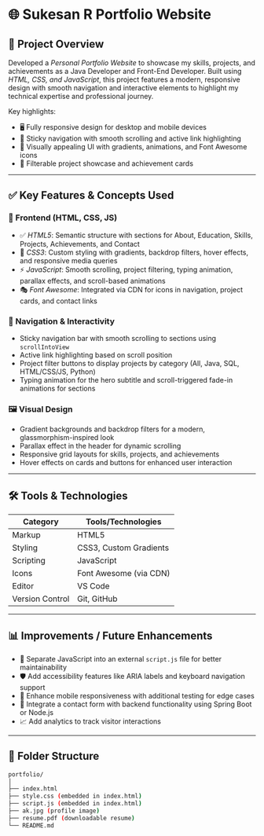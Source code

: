 # 🌐 Sukesan R Portfolio Website

## 📌 Project Overview
Developed a *Personal Portfolio Website* to showcase my skills, projects, and achievements as a Java Developer and Front-End Developer. Built using *HTML, CSS, and JavaScript*, this project features a modern, responsive design with smooth navigation and interactive elements to highlight my technical expertise and professional journey.

Key highlights:
- 🖥 Fully responsive design for desktop and mobile devices
- 🔗 Sticky navigation with smooth scrolling and active link highlighting
- 🎨 Visually appealing UI with gradients, animations, and Font Awesome icons
- 📂 Filterable project showcase and achievement cards

---

## ✅ Key Features & Concepts Used

### 🧠 Frontend (HTML, CSS, JS)
- ✅ *HTML5*: Semantic structure with sections for About, Education, Skills, Projects, Achievements, and Contact
- 🎨 *CSS3*: Custom styling with gradients, backdrop filters, hover effects, and responsive media queries
- ⚡ *JavaScript*: Smooth scrolling, project filtering, typing animation, parallax effects, and scroll-based animations
- 🎭 *Font Awesome*: Integrated via CDN for icons in navigation, project cards, and contact links

### 🚀 Navigation & Interactivity
- Sticky navigation bar with smooth scrolling to sections using `scrollIntoView`
- Active link highlighting based on scroll position
- Project filter buttons to display projects by category (All, Java, SQL, HTML/CSS/JS, Python)
- Typing animation for the hero subtitle and scroll-triggered fade-in animations for sections

### 🖼 Visual Design
- Gradient backgrounds and backdrop filters for a modern, glassmorphism-inspired look
- Parallax effect in the header for dynamic scrolling
- Responsive grid layouts for skills, projects, and achievements
- Hover effects on cards and buttons for enhanced user interaction

---

## 🛠 Tools & Technologies

| Category       | Tools/Technologies               |
|----------------|----------------------------------|
| Markup         | HTML5                            |
| Styling        | CSS3, Custom Gradients           |
| Scripting      | JavaScript                       |
| Icons          | Font Awesome (via CDN)           |
| Editor         | VS Code                          |
| Version Control| Git, GitHub                      |

---

## 📊 Improvements / Future Enhancements
- 📂 Separate JavaScript into an external `script.js` file for better maintainability
- 🛡 Add accessibility features like ARIA labels and keyboard navigation support
- 📱 Enhance mobile responsiveness with additional testing for edge cases
- 🔗 Integrate a contact form with backend functionality using Spring Boot or Node.js
- 📈 Add analytics to track visitor interactions

---

## 📂 Folder Structure
```bash
portfolio/
│
├── index.html
├── style.css (embedded in index.html)
├── script.js (embedded in index.html)
├── ak.jpg (profile image)
├── resume.pdf (downloadable resume)
└── README.md
